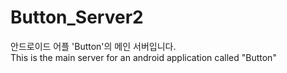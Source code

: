 # Button_Server2
안드로이드 어플 'Button'의 메인 서버입니다.    
This is the main server for an android application called "Button"   
